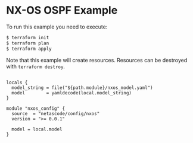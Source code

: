 <!-- BEGIN_TF_DOCS -->
# NX-OS OSPF Example

To run this example you need to execute:

```bash
$ terraform init
$ terraform plan
$ terraform apply
```

Note that this example will create resources. Resources can be destroyed with `terraform destroy`.

```hcl

locals {
  model_string = file("${path.module}/nxos_model.yaml")
  model        = yamldecode(local.model_string)
}

module "nxos_config" {
  source  = "netascode/config/nxos"
  version = ">= 0.0.1"

  model = local.model
}
```
<!-- END_TF_DOCS -->